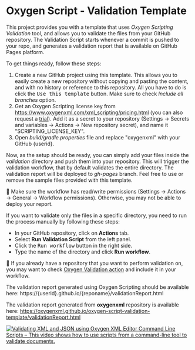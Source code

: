 # Oxygen Script - Validation Template
This project provides you with a template that uses <i>Oxygen Scripting Validation</i> tool, 
and allows you to validate the files from your GitHub repository. The Validation
Script starts whenever a commit is pushed to your repo, and generates a validation
report that is available on GitHub Pages platform.

To get things ready, follow these steps:
1. Create a new GitHub project using this template. This allows you to easily create a new repository without copying and pasting the content, and with no history or reference to this repository.
   All you have to do is click the <kbd>Use this template</kbd> button. Make sure to check <i>Include all branches</i> option.
2. Get an Oxygen Scripting license key from https://www.oxygenxml.com/xml_scripting/pricing.html (you can also request a [trial](https://www.oxygenxml.com/xml_scripting/register.html)). Add it as a secret to your repository (Settings &#8594; Secrets and variables &#8594; Actions &#8594; New repository secret), and name it "SCRIPTING_LICENSE_KEY". 
3. Open <i>build/gradle.properties</i> file and replace "oxygenxml" with your GitHub {userid}.

Now, as the setup should be ready, you can simply add your files inside the <i>validation</i> directory and push them into your repository.
This will trigger the validation workflow, that by default validates the entire directory. The validation report will be deployed to <i>gh-pages</i> branch. Feel free to use or remove the sample files provided with this template.

📝 Make sure the workflow has read/write permissions (Settings &#8594; Actions &#8594; General &#8594; Workflow permissions). Otherwise, you may not be able to deploy your report.

If you want to validate only the files in a specific directory, you need to run the process manually by following these steps:
- In your GitHub repository, click on <b>Actions</b> tab.
- Select <b>Run Validation Script</b> from the left panel.
- Click the <kbd>Run workflow</kbd> button in the right side.
- Type the name of the directory and click <b>Run workflow</b>.

📝 If you already have a repository that you want to perform validation on, you may want to check [Oxygen Validation action](https://github.com/marketplace/actions/oxygen-validation-action) and include it in your workflow.

The validation report generated using Oxygen Scripting should be available here:
https://{userid}.github.io/{reponame}/validationReport.html

The validation report generated from <b>oxygenxml</b> repository is available here:
https://oxygenxml.github.io/oxygen-script-validation-template/validationReport.html


[![Validating XML and JSON using Oxygen XML Editor Command Line Scripts – This video shows how to use scripts from a command-line tool to validate documents.
](https://img.youtube.com/vi/-StaBf-JQa8/0.jpg "Oxygen Validate Script")](https://youtu.be/-StaBf-JQa8)
